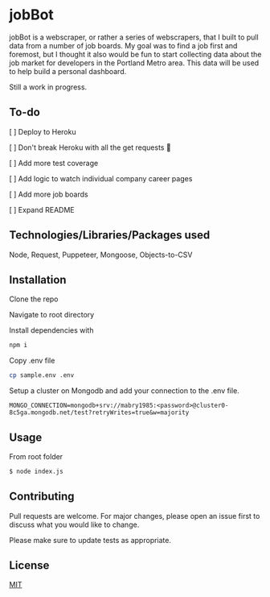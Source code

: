 # jobBot

jobBot is a webscraper, or rather a series of webscrapers, that I built to pull data from a number of job boards. My goal was to find a job first and foremost, but I thought it also would be fun to start collecting data about the job market for developers in the Portland Metro area. This data will be used to help build a personal dashboard. 

Still a work in progress.

## To-do
[ ] Deploy to Heroku 

[ ] Don't break Heroku with all the get requests 😬

[ ] Add more test coverage

[ ] Add logic to watch individual company career pages

[ ] Add more job boards

[ ] Expand README

## Technologies/Libraries/Packages used
Node, Request, Puppeteer, Mongoose, Objects-to-CSV

## Installation

Clone the repo 

Navigate to root directory

Install dependencies with 
```bash
npm i 
```
Copy .env file

```bash
cp sample.env .env 
```
Setup a cluster on Mongodb and add your connection to the .env file. 

```node
MONGO_CONNECTION=mongodb+srv://mabry1985:<password>@cluster0-8c5ga.mongodb.net/test?retryWrites=true&w=majority
```

## Usage
From root folder 

```bash
$ node index.js
```

## Contributing
Pull requests are welcome. For major changes, please open an issue first to discuss what you would like to change.

Please make sure to update tests as appropriate.

## License
[MIT](https://choosealicense.com/licenses/mit/)